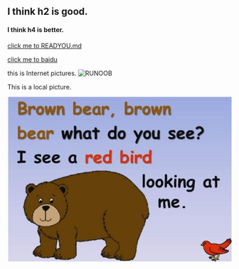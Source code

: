 ## I think h2 is good.

#### I think h4 is better.

[click me to READYOU.md](READYOU.md)

[click me to baidu](https://www.baidu.com/)

this is Internet pictures.
![RUNOOB ](https://gimg2.baidu.com/image_search/src=http%3A%2F%2Fp7.qhimg.com%2Ft010807f71ef57bb708.jpg&refer=http%3A%2F%2Fp7.qhimg.com&app=2002&size=f9999,10000&q=a80&n=0&g=0n&fmt=jpeg?sec=1622022701&t=616b9115bdd73b2cb7c2eb57c6f4bc56)

This is a local picture.

<img src="1.png">


